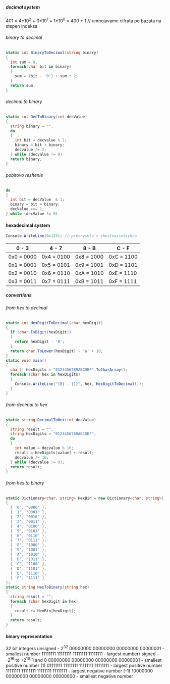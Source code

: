 ##### decimal system
401 = 4\*10<sup>2</sup> + 0\*10<sup>1</sup> + 1\*10<sup>0</sup> = 400 + 1 // umnojavame cifrata po bazata na stepen indeksa
###### binary to decimal
```C#
static int BinaryToDecimal(string binary)
{
  int sum = 0;
  foreach(char bit in binary)
  {
    sum = (bit - '0') + sum * 2;
  }
  return sum;
}
```
###### decimal to binary
```C#
static int DecToBinary(int decValue)
{
  string binary = "";
  do
  {
    int bit = decvalue % 2;
    binary = bit + binary;
    decvalue /= 2;
  } while (decvalue != 0)
  return binary;
}
```
###### pobitovo reshenie
```C#
do
{
  int bit = decValue  & 1;
  binary = bit + binary;
  decValue >>= 1;
} while (decValue != 0)
```
#### hexadecimal system
```C#
Console.WriteLine(0x123); // prevryshta v shestnaisetichna
```
0 - 3 | 4 - 7 | 8 - B | C - F
--- | --- | --- | ---
0x0 = 0000 | 0x4 = 0100 | 0x8 = 1000 | 0xC = 1100
0x1 = 0001 | 0x5 = 0101 | 0x9 = 1001 | 0xD = 1101
0x2 = 0010 | 0x6 = 0110 | 0xA = 1010 | 0xE = 1110
0x3 = 0011 | 0x7 = 0111 | 0xB = 1011 | 0xF = 1111

##### convertions
###### from hex to decimal
```C#
static int HexDigitToDecimal(char hexDigit)
{
  if (char.IsDigit(hexDigit))
  {
    return hexDigit - '0';
  }
  return char.ToLower(hexDigit) - 'a' + 10;
}
static void main()
{
  char[] hexDigits = "0123456789ABCDEF".ToCharArray();
  foreach (char hex in hexDigits)
  {
    Console.WriteLine("{0} - {1}", hex, HexDigitToDecimal());
  }
}
```
###### from decimal to hex
```C#
static string DecimalToHex(int decValue)
{
  string result = "";
  string hexDigits = "0123456789ABCDEF";
  do
  {
    int value = decvalue % 16;
    result = hexDigits[value] + result;
    decvalue /= 16;
  } while (decValue != 0);
  return result;
}
```
###### from hex to binary
```C#
static Dictionary<char, string> HexBin = new Dictionary<char, string>() 
{
  { '0', "0000" },
  { '1', "0001" },
  { '2', "0010" },
  { '3', "0011" },
  { '4', "0100" },
  { '5', "0101" },
  { '6', "0110" },
  { '7', "0111" },
  { '8', "1000" },
  { '9', "1001" },
  { 'A', "1010" },
  { 'B', "1011" },
  { 'C', "1100" },
  { 'D', "1101" },
  { 'E', "1110" },
  { 'F', "1111" }
};
static string HexToBinary(string hex)
{
  string result = "";
  foreach (char hexDigit in hex)
  {
    result += HexBin[hexDigit];
  }
  return result;
}
```
#### binary representation
32 bit integers
unsigned - 2<sup>32</sup>
00000000 00000000 00000000 00000001 - smallest number
11111111 11111111 11111111 11111111 - largest numberr
signed - -2<sup>16</sup> to +2<sup>16</sup>-1 and 0
00000000 00000000 00000000 00000001 - smallest positive number (1)
01111111 11111111 11111111 11111111 - largest positive number
11111111 11111111 11111111 11111111 - largest negative number (-1)
10000000 00000000 00000000 00000000 - smallest negative number
